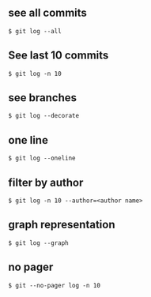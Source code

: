 ## see all commits

    $ git log --all

## See last 10 commits

    $ git log -n 10

## see branches

    $ git log --decorate

## one line

    $ git log --oneline

## filter by author

    $ git log -n 10 --author=<author name>

## graph representation

    $ git log --graph

## no pager

    $ git --no-pager log -n 10
